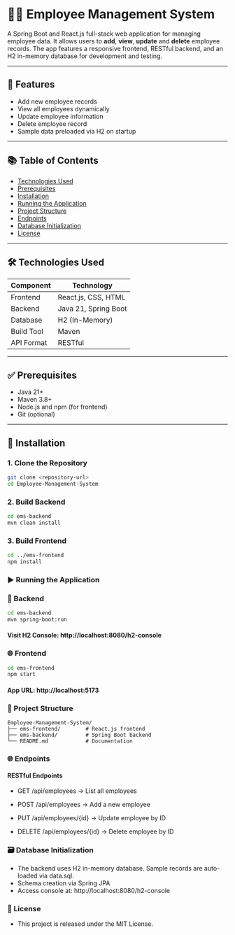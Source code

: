 # 🧑‍💼 Employee Management System

A Spring Boot and React.js full-stack web application for managing employee data. It allows users to **add**, **view**, **update** and **delete** employee records. The app features a responsive frontend, RESTful backend, and an H2 in-memory database for development and testing.

---

## 🚀 Features

- Add new employee records
- View all employees dynamically
- Update employee information
- Delete employee record
- Sample data preloaded via H2 on startup

---

## 📚 Table of Contents

- [Technologies Used](#technologies-used)
- [Prerequisites](#prerequisites)
- [Installation](#installation)
- [Running the Application](#running-the-application)
- [Project Structure](#project-structure)
- [Endpoints](#endpoints)
- [Database Initialization](#database-initialization)
- [License](#license)

---

## 🛠️ Technologies Used

| Component   | Technology           |
|------------|----------------------|
| Frontend   | React.js, CSS, HTML  |
| Backend    | Java 21, Spring Boot |
| Database   | H2 (In-Memory)       |
| Build Tool | Maven                |
| API Format | RESTful              |

---

## ✅ Prerequisites

- Java 21+
- Maven 3.8+
- Node.js and npm (for frontend)
- Git (optional)

---

## 🧩 Installation

### 1. Clone the Repository

```bash
git clone <repository-url>
cd Employee-Management-System
```

### 2. Build Backend

```bash
cd ems-backend
mvn clean install
```

### 3. Build Frontend
```bash
cd ../ems-frontend
npm install
```

### ▶️ Running the Application
### 🧠 Backend

```bash
cd ems-backend
mvn spring-boot:run
```

#### Visit H2 Console: http://localhost:8080/h2-console

### 🌐 Frontend
```bash
cd ems-frontend
npm start
```

#### App URL: http://localhost:5173


### 🧱 Project Structure
```text
Employee-Management-System/
├── ems-frontend/        # React.js frontend
├── ems-backend/         # Spring Boot backend
└── README.md            # Documentation
```

### 🌐 Endpoints

#### RESTful Endpoints

- GET /api/employees → List all employees

- POST /api/employees → Add a new employee

- PUT /api/employees/{id} → Update employee by ID

- DELETE /api/employees/{id} → Delete employee by ID

### 🗃️ Database Initialization
- The backend uses H2 in-memory database. Sample records are auto-loaded via data.sql.
- Schema creation via Spring JPA
- Access console at: http://localhost:8080/h2-console

### 📄 License
- This project is released under the MIT License.
